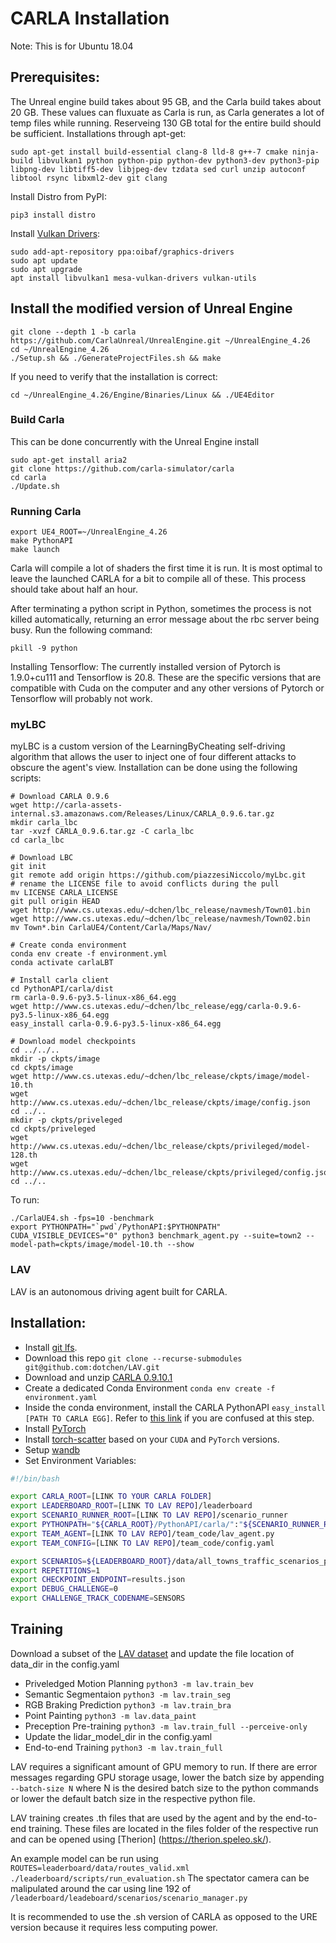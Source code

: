 # CARLA Installation
Note: This is for Ubuntu 18.04
## Prerequisites:
The Unreal engine build takes about 95 GB, and the Carla build takes about 20 GB. These values can fluxuate as Carla is run, as Carla generates a lot of temp files while running. Reserveing 130 GB total for the entire build should be sufficient. 
Installations through apt-get:
```
sudo apt-get install build-essential clang-8 lld-8 g++-7 cmake ninja-build libvulkan1 python python-pip python-dev python3-dev python3-pip libpng-dev libtiff5-dev libjpeg-dev tzdata sed curl unzip autoconf libtool rsync libxml2-dev git clang
```
Install Distro from PyPI:
```
pip3 install distro
```
Install [Vulkan Drivers](https://linuxconfig.org/install-and-test-vulkan-on-linux):
```
sudo add-apt-repository ppa:oibaf/graphics-drivers
sudo apt update
sudo apt upgrade
apt install libvulkan1 mesa-vulkan-drivers vulkan-utils
```
## Install the modified version of Unreal Engine 
```
git clone --depth 1 -b carla https://github.com/CarlaUnreal/UnrealEngine.git ~/UnrealEngine_4.26
cd ~/UnrealEngine_4.26
./Setup.sh && ./GenerateProjectFiles.sh && make
```
If you need to verify that the installation is correct:
```
cd ~/UnrealEngine_4.26/Engine/Binaries/Linux && ./UE4Editor
```

### Build Carla
This can be done concurrently with the Unreal Engine install
```
sudo apt-get install aria2
git clone https://github.com/carla-simulator/carla
cd carla
./Update.sh
```

### Running Carla
```
export UE4_ROOT=~/UnrealEngine_4.26
make PythonAPI
make launch
```
Carla will compile a lot of shaders the first time it is run. It is most optimal to leave the launched CARLA for a bit to compile all of these. This process should take about half an hour. 

After terminating a python script in Python, sometimes the process is not killed automatically, returning an error message about the rbc server being busy. Run the following command: 
```
pkill -9 python
```

Installing Tensorflow: 
The currently installed version of Pytorch is 1.9.0+cu111 and Tensorflow is 20.8. These are the specific versions that are compatible with Cuda on the computer and any other versions of Pytorch or Tensorflow will probably not work. 

### myLBC
myLBC is a custom version of the LearningByCheating self-driving algorithm that allows the user to inject one of four different attacks to obscure the agent's view. Installation can be done using the following scripts: 
```
# Download CARLA 0.9.6
wget http://carla-assets-internal.s3.amazonaws.com/Releases/Linux/CARLA_0.9.6.tar.gz
mkdir carla_lbc
tar -xvzf CARLA_0.9.6.tar.gz -C carla_lbc
cd carla_lbc

# Download LBC
git init
git remote add origin https://github.com/piazzesiNiccolo/myLbc.git
# rename the LICENSE file to avoid conflicts during the pull
mv LICENSE CARLA_LICENSE 
git pull origin HEAD
wget http://www.cs.utexas.edu/~dchen/lbc_release/navmesh/Town01.bin
wget http://www.cs.utexas.edu/~dchen/lbc_release/navmesh/Town02.bin
mv Town*.bin CarlaUE4/Content/Carla/Maps/Nav/

# Create conda environment
conda env create -f environment.yml
conda activate carlaLBT

# Install carla client
cd PythonAPI/carla/dist
rm carla-0.9.6-py3.5-linux-x86_64.egg
wget http://www.cs.utexas.edu/~dchen/lbc_release/egg/carla-0.9.6-py3.5-linux-x86_64.egg
easy_install carla-0.9.6-py3.5-linux-x86_64.egg

# Download model checkpoints
cd ../../..
mkdir -p ckpts/image
cd ckpts/image
wget http://www.cs.utexas.edu/~dchen/lbc_release/ckpts/image/model-10.th
wget http://www.cs.utexas.edu/~dchen/lbc_release/ckpts/image/config.json
cd ../..
mkdir -p ckpts/priveleged
cd ckpts/priveleged
wget http://www.cs.utexas.edu/~dchen/lbc_release/ckpts/privileged/model-128.th
wget http://www.cs.utexas.edu/~dchen/lbc_release/ckpts/privileged/config.json
cd ../..
```
To run: 
```
./CarlaUE4.sh -fps=10 -benchmark
export PYTHONPATH="`pwd`/PythonAPI:$PYTHONPATH" 
CUDA_VISIBLE_DEVICES="0" python3 benchmark_agent.py --suite=town2 --model-path=ckpts/image/model-10.th --show
```

### LAV
LAV is an autonomous driving agent built for CARLA. 
## Installation: 
* Install [git lfs](https://git-lfs.github.com/).
* Download this repo `git clone --recurse-submodules git@github.com:dotchen/LAV.git`
* Download and unzip [CARLA 0.9.10.1](https://github.com/carla-simulator/carla/releases/tag/0.9.10.1)
* Create a dedicated Conda Environment ` conda env create -f environment.yaml `
* Inside the conda environment, install the CARLA PythonAPI `easy_install [PATH TO CARLA EGG]`. Refer to [this link](https://leaderboard.carla.org/get_started/) if you are confused at this step.
* Install [PyTorch](https://pytorch.org/get-started/locally/)
* Install [torch-scatter](https://github.com/rusty1s/pytorch_scatter) based on your `CUDA` and `PyTorch` versions.
* Setup [wandb](https://docs.wandb.ai/quickstart)
* Set Environment Variables: 
```bash
#!/bin/bash

export CARLA_ROOT=[LINK TO YOUR CARLA FOLDER]
export LEADERBOARD_ROOT=[LINK TO LAV REPO]/leaderboard
export SCENARIO_RUNNER_ROOT=[LINK TO LAV REPO]/scenario_runner
export PYTHONPATH="${CARLA_ROOT}/PythonAPI/carla/":"${SCENARIO_RUNNER_ROOT}":"${LEADERBOARD_ROOT}"
export TEAM_AGENT=[LINK TO LAV REPO]/team_code/lav_agent.py
export TEAM_CONFIG=[LINK TO LAV REPO]/team_code/config.yaml

export SCENARIOS=${LEADERBOARD_ROOT}/data/all_towns_traffic_scenarios_public.json
export REPETITIONS=1
export CHECKPOINT_ENDPOINT=results.json
export DEBUG_CHALLENGE=0
export CHALLENGE_TRACK_CODENAME=SENSORS
```
## Training
Download a subset of the [LAV dataset](https://utexas.box.com/s/evo96v5md4r8nooma3z17kcnfjzp2wed) and update the file location of data_dir in the config.yaml
* Priveledged Motion Planning ` python3 -m lav.train_bev `
* Semantic Segmentaion ` python3 -m lav.train_seg `
* RGB Braking Prediction ` python3 -m lav.train_bra `
* Point Painting ` python3 -m lav.data_paint `
* Preception Pre-training ` python3 -m lav.train_full --perceive-only `
* Update the lidar_model_dir in the config.yaml
* End-to-end Training ` python3 -m lav.train_full `

LAV requires a significant amount of GPU memory to run. If there are error messages regarding GPU storage usage, lower the batch size by appending ` --batch-size N ` where N is the desired batch size to the python commands or lower the default batch size in the respective python file. 

LAV training creates .th files that are used by the agent and by the end-to-end training. These files are located in the files folder of the respective run and can be opened using [Therion] (https://therion.speleo.sk/). 

An example model can be run using ` ROUTES=leaderboard/data/routes_valid.xml ./leaderboard/scripts/run_evaluation.sh ` The spectator camera can be malipulated around the car using line 192 of ` /leaderboard/leadeboard/scenarios/scenario_manager.py `

It is recommended to use the .sh version of CARLA as opposed to the URE version because it requires less computing power. 
